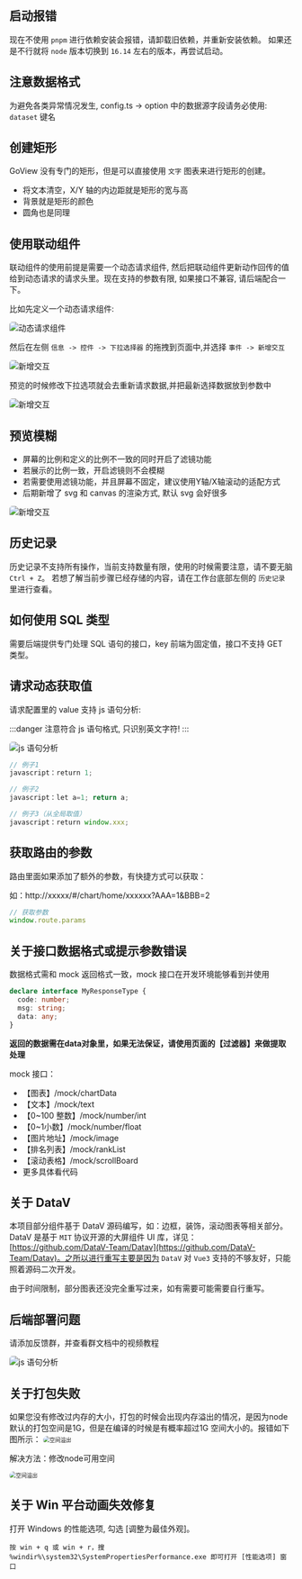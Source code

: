 ## 启动报错

现在不使用 `pnpm` 进行依赖安装会报错，请卸载旧依赖，并重新安装依赖。
如果还是不行就将 `node` 版本切换到 `16.14` 左右的版本，再尝试启动。

## 注意数据格式
为避免各类异常情况发生, config.ts -> option 中的数据源字段请务必使用: `dataset` 键名

## 创建矩形

GoView 没有专门的矩形，但是可以直接使用 `文字` 图表来进行矩形的创建。

- 将文本清空，X/Y 轴的内边距就是矩形的宽与高
- 背景就是矩形的颜色
- 圆角也是同理

## 使用联动组件
联动组件的使用前提是需要一个动态请求组件, 然后把联动组件更新动作回传的值给到动态请求的请求头里。现在支持的参数有限, 如果接口不兼容, 请后端配合一下。

比如先定义一个动态请求组件:

<img src="./images/interact-1.png" alt="动态请求组件" style="border-radius: 5px;" />

然后在左侧 `信息 -> 控件 -> 下拉选择器` 的拖拽到页面中,并选择 `事件 -> 新增交互`

<img src="./images/interact-2.png" alt="新增交互" style="border-radius: 5px;" />

预览的时候修改下拉选项就会去重新请求数据,并把最新选择数据放到参数中

<img src="./images/interact-3.png" alt="新增交互" style="border-radius: 5px;" />

## 预览模糊
- 屏幕的比例和定义的比例不一致的同时开启了滤镜功能
- 若展示的比例一致，开启滤镜则不会模糊
- 若需要使用滤镜功能，并且屏幕不固定，建议使用Y轴/X轴滚动的适配方式
- 后期新增了 svg 和 canvas 的渲染方式, 默认 svg 会好很多

<img src="./images/renderer.png" alt="新增交互" style="border-radius: 5px;" />

## 历史记录

历史记录不支持所有操作，当前支持数量有限，使用的时候需要注意，请不要无脑 `Ctrl + Z`。
若想了解当前步骤已经存储的内容，请在工作台底部左侧的 `历史记录` 里进行查看。

## 如何使用 SQL 类型

需要后端提供专门处理 SQL 语句的接口，key 前端为固定值，接口不支持 GET 类型。

## 请求动态获取值

请求配置里的 value 支持 js 语句分析:

:::danger
注意符合 js 语句格式, 只识别英文字符!
:::

<img src="./images/valueJS.png" alt="js 语句分析" style="border-radius: 5px;" />

```javascript
// 例子1
javascript：return 1;

// 例子2
javascript：let a=1; return a;

// 例子3（从全局取值）
javascript：return window.xxx;
```

## 获取路由的参数

路由里面如果添加了额外的参数，有快捷方式可以获取：

如：http://xxxxx/#/chart/home/xxxxxx?AAA=1&BBB=2
```javascript
// 获取参数
window.route.params
```

## 关于接口数据格式或提示参数错误
数据格式需和 mock 返回格式一致，mock 接口在开发环境能够看到并使用
```ts
declare interface MyResponseType {
  code: number;
  msg: string;
  data: any;
}
```

**返回的数据需在data对象里，如果无法保证，请使用页面的【过滤器】来做提取处理**

mock 接口：
* 【图表】/mock/chartData
* 【文本】/mock/text
* 【0~100 整数】/mock/number/int
* 【0~1小数】/mock/number/float
* 【图片地址】/mock/image
* 【排名列表】/mock/rankList
* 【滚动表格】/mock/scrollBoard
* 更多具体看代码

## 关于 DataV
本项目部分组件基于 DataV 源码编写，如：边框，装饰，滚动图表等相关部分。
DataV 是基于 `MIT` 协议开源的大屏组件 UI 库，详见：[https://github.com/DataV-Team/Datav](https://github.com/DataV-Team/Datav)。之所以进行重写主要是因为 `DataV` 对 `Vue3` 支持的不够友好，只能照着源码二次开发。

由于时间限制，部分图表还没完全重写过来，如有需要可能需要自行重写。

## 后端部署问题

请添加反馈群，并查看群文档中的视频教程

<img src="./images/serve-video.png" alt="js 语句分析" style="border-radius: 5px;" />

## 关于打包失败
如果您没有修改过内存的大小，打包的时候会出现内存溢出的情况，是因为node默认的打包空间是1G，但是在编译的时候是有概率超过1G 空间大小的。报错如下图所示：
<img src="./images/memory.png" alt="空间溢出" style="zoom:70%; border-radius: 20px" />

解决方法：修改node可用空间

<img src="./images/set-NODE_OPTIONS.png" alt="空间溢出" style="zoom:70%; border-radius: 20px" />

## 关于 Win 平台动画失效修复
打开 Windows 的性能选项, 勾选 [调整为最佳外观]。
```
按 win + q 或 win + r，搜 %windir%\system32\SystemPropertiesPerformance.exe 即可打开 [性能选项] 窗口
```

